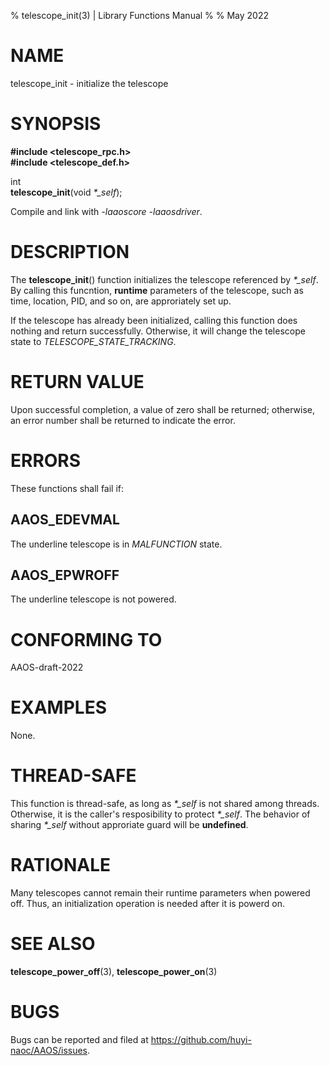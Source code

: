 % telescope_init(3) | Library Functions Manual
%
% May 2022

NAME
====

telescope_init - initialize the telescope

SYNOPSIS
========

**#include <telescope_rpc.h>**  
**#include <telescope_def.h>**

int  
**telescope_init**(void *\*\_self*);

Compile and link with *-laaoscore* *-laaosdriver*.

DESCRIPTION
===========

The **telescope_init**() function initializes the telescope referenced by *\*\_self*. By calling this funcntion, **runtime** parameters of the telescope, such as time, location, PID, and so on, are approriately set up.  

If the telescope has already been initialized, calling this function does nothing and return successfully. Otherwise, it will change the telescope state to *TELESCOPE_STATE_TRACKING*.

RETURN VALUE
============

Upon successful completion, a value of zero shall be returned; otherwise, an error number shall be returned to indicate the error.

ERRORS
======

These functions shall fail if:

AAOS_EDEVMAL
------------

The underline telescope is in *MALFUNCTION* state.

AAOS_EPWROFF
------------

The underline telescope is not powered.

CONFORMING TO
=============

AAOS-draft-2022

EXAMPLES
========

None.

THREAD-SAFE
===========

This function is thread-safe, as long as *\*\_self* is not shared among threads. Otherwise, it is the caller's resposibility to protect *\*\_self*. The behavior of sharing *\*\_self* without approriate guard will be **undefined**.

RATIONALE
=========

Many telescopes cannot remain their runtime parameters when powered off. Thus, an initialization operation is needed after it is powerd on. 

SEE ALSO
========

**telescope_power_off**(3), **telescope_power_on**(3)

BUGS
====

Bugs can be reported and filed at https://github.com/huyi-naoc/AAOS/issues.

